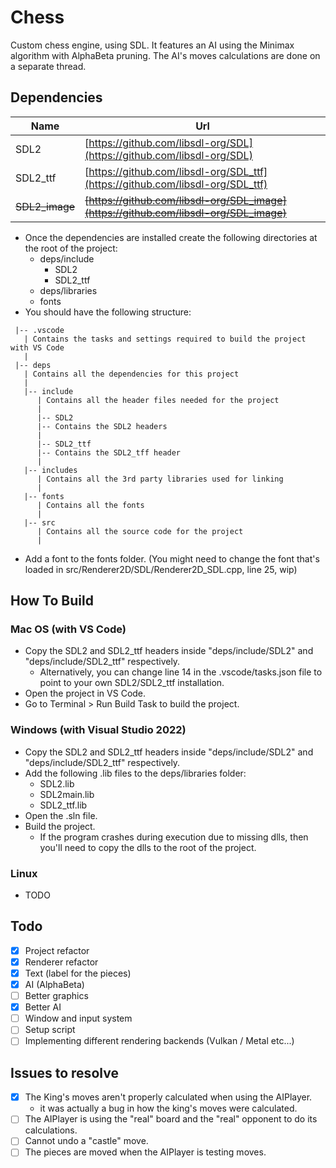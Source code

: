 # Chess
Custom chess engine, using SDL. It features an AI using the Minimax algorithm with AlphaBeta pruning. The AI's moves calculations are done on a separate thread.

## Dependencies
| Name | Url |
| ---- | --- |
| SDL2 | [https://github.com/libsdl-org/SDL](https://github.com/libsdl-org/SDL) |
| SDL2_ttf | [https://github.com/libsdl-org/SDL_ttf](https://github.com/libsdl-org/SDL_ttf) |
| ~~SDL2_image~~ | ~~[https://github.com/libsdl-org/SDL_image](https://github.com/libsdl-org/SDL_image)~~ |

* Once the dependencies are installed create the following directories at the root of the project:
    * deps/include
       * SDL2
       * SDL2_ttf
    * deps/libraries
    * fonts
* You should have the following structure:
```
 |-- .vscode
   | Contains the tasks and settings required to build the project with VS Code
   |
 |-- deps
   | Contains all the dependencies for this project
   |
   |-- include
      | Contains all the header files needed for the project
      |
      |-- SDL2
      |-- Contains the SDL2 headers
      |
      |-- SDL2_ttf
      |-- Contains the SDL2_tff header
      |
   |-- includes
      | Contains all the 3rd party libraries used for linking
      |
   |-- fonts
      | Contains all the fonts
      |
   |-- src
      | Contains all the source code for the project
      |
```
* Add a font to the fonts folder. (You might need to change the font that's loaded in src/Renderer2D/SDL/Renderer2D_SDL.cpp, line 25, wip)

## How To Build
### Mac OS (with VS Code)
* Copy the SDL2 and SDL2_ttf headers inside "deps/include/SDL2" and "deps/include/SDL2_ttf" respectively.
    * Alternatively, you can change line 14 in the .vscode/tasks.json file to point to your own SDL2/SDL2_ttf installation.
* Open the project in VS Code.
* Go to Terminal > Run Build Task to build the project.

### Windows (with Visual Studio 2022)
* Copy the SDL2 and SDL2_ttf headers inside "deps/include/SDL2" and "deps/include/SDL2_ttf" respectively.
* Add the following .lib files to the deps/libraries folder:
    * SDL2.lib
    * SDL2main.lib
    * SDL2_ttf.lib
* Open the .sln file.
* Build the project.
    * If the program crashes during execution due to missing dlls, then you'll need to copy the dlls to the root of the project.

### Linux
* TODO

## Todo
- [x] Project refactor
- [x] Renderer refactor
- [x] Text (label for the pieces)
- [x] AI (AlphaBeta)
- [ ] Better graphics
- [x] Better AI
- [ ] Window and input system
- [ ] Setup script
- [ ] Implementing different rendering backends (Vulkan / Metal etc...)

## Issues to resolve
- [x] The King's moves aren't properly calculated when using the AIPlayer.
   * it was actually a bug in how the king's moves were calculated.
- [ ] The AIPlayer is using the "real" board and the "real" opponent to do its calculations.
- [ ] Cannot undo a "castle" move.
- [ ] The pieces are moved when the AIPlayer is testing moves.